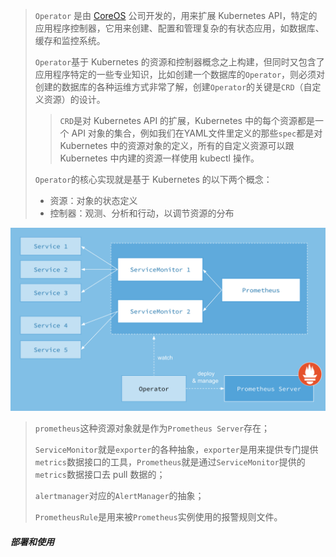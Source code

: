 > `Operator` 是由 [CoreOS](https://coreos.com/) 公司开发的，用来扩展 Kubernetes API，特定的应用程序控制器，它用来创建、配置和管理复杂的有状态应用，如数据库、缓存和监控系统。
>
> `Operator`基于 Kubernetes 的资源和控制器概念之上构建，但同时又包含了应用程序特定的一些专业知识，比如创建一个数据库的`Operator`，则必须对创建的数据库的各种运维方式非常了解，创建`Operator`的关键是`CRD`（自定义资源）的设计。
>
> > `CRD`是对 Kubernetes API 的扩展，Kubernetes 中的每个资源都是一个 API 对象的集合，例如我们在YAML文件里定义的那些`spec`都是对 Kubernetes 中的资源对象的定义，所有的自定义资源可以跟 Kubernetes 中内建的资源一样使用 kubectl 操作。
>
> `Operator`的核心实现就是基于 Kubernetes 的以下两个概念：
>
> - 资源：对象的状态定义
> - 控制器：观测、分析和行动，以调节资源的分布

![Prometheus operator](prometheus-operator.png)

> `prometheus`这种资源对象就是作为`Prometheus Server`存在；
>
> `ServiceMonitor`就是`exporter`的各种抽象，`exporter`是用来提供专门提供`metrics`数据接口的工具，`Prometheus`就是通过`ServiceMonitor`提供的`metrics`数据接口去 pull 数据的；
>
> `alertmanager`对应的`AlertManager`的抽象；
>
> `PrometheusRule`是用来被`Prometheus`实例使用的报警规则文件。

##### 部署和使用

